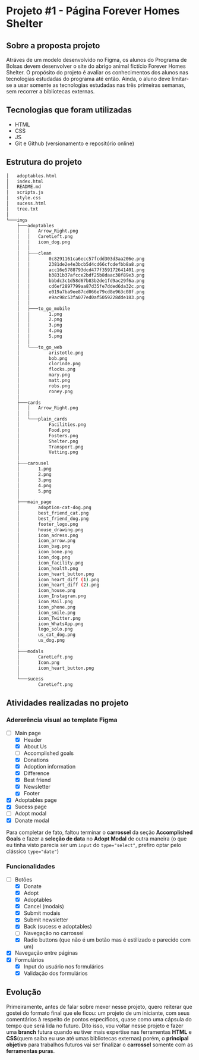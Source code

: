 # Projeto #1 - Página Forever Homes Shelter
## Sobre a proposta projeto
Atráves de um modelo desenvolvido no Figma, os alunos do Programa de Bolsas devem desenvolver o site do abrigo animal fictício Forever Homes Shelter. O propósito do projeto é avaliar os conhecimentos dos alunos nas tecnologias estudadas do programa até então. Ainda, o aluno deve limitar-se a usar somente as tecnologias estudadas nas três primeiras semanas, sem recorrer a bibliotecas externas.
## Tecnologias que foram utilizadas
- HTML
- CSS
- JS
- Git e Github (versionamento e repositório online)
## Estrutura do projeto
```bash
│   adoptables.html
│   index.html
│   README.md
│   scripts.js
│   style.css
│   sucess.html
│   tree.txt
│
└───imgs
    ├───adoptables
    │   │   Arrow_Right.png
    │   │   CaretLeft.png
    │   │   icon_dog.png
    │   │
    │   ├───clean
    │   │       0c8291161ca6ecc57fcdd303d3aa206e.png
    │   │       2381de2e4e3bcb5d4cd66cfcdefbb8a8.png
    │   │       acc16e5788793dcd477f359172641401.png
    │   │       b3831b37afcce2bdf25b8daac38f89e3.png
    │   │       bbbdc3c1d58d67b83b2de1fd9ac29f6a.png
    │   │       cd6ef2897799aa87d35fe7dded6da32c.png
    │   │       e019a7ba9ee87cd066e79cd8e963c08f.png
    │   │       e9ac98c53fa077ed0af5059228dde183.png
    │   │
    │   ├───to_go_mobile
    │   │       1.png
    │   │       2.png
    │   │       3.png
    │   │       4.png
    │   │       5.png
    │   │
    │   └───to_go_web
    │           aristotle.png
    │           bob.png
    │           clorinde.png
    │           flocks.png
    │           mary.png
    │           matt.png
    │           robs.png
    │           roney.png
    │
    ├───cards
    │   │   Arrow_Right.png
    │   │
    │   └───plain_cards
    │           Facilities.png
    │           Food.png
    │           Fosters.png
    │           Shelter.png
    │           Transport.png
    │           Vetting.png
    │
    ├───carousel
    │       1.png
    │       2.png
    │       3.png
    │       4.png
    │       5.png
    │
    ├───main_page
    │       adoption-cat-dog.png
    │       best_friend_cat.png
    │       best_friend_dog.png
    │       footer_logo.png
    │       house_drawing.png
    │       icon_adress.png
    │       icon_arrow.png
    │       icon_bag.png
    │       icon_bone.png
    │       icon_dog.png
    │       icon_facility.png
    │       icon_health.png
    │       icon_heart_button.png
    │       icon_heart_diff (1).png
    │       icon_heart_diff (2).png
    │       icon_house.png
    │       icon_Instagram.png
    │       icon_Mail.png
    │       icon_phone.png
    │       icon_smile.png
    │       icon_Twitter.png
    │       icon_WhatsApp.png
    │       logo_solo.png
    │       us_cat_dog.png
    │       us_dog.png
    │
    ├───modals
    │       CaretLeft.png
    │       Icon.png
    │       icon_heart_button.png
    │
    └───sucess
            CaretLeft.png
```
## Atividades realizadas no projeto
### Adererência visual ao template Figma
- [ ] Main page
  - [x] Header
  - [x] About Us
  - [ ] Accomplished goals
  - [x] Donations
  - [x] Adoption information
  - [x] Difference
  - [x] Best friend
  - [x] Newsletter
  - [x] Footer
- [x] Adoptables page
- [x] Sucess page
- [ ] Adopt modal
- [x] Donate modal

Para completar de fato, faltou terminar o **carrossel** da seção **Accomplished Goals** e fazer a **seleção de data** no **Adopt Modal** de outra maneira (o que eu tinha visto parecia ser um `input` do `type="select"`, prefiro optar pelo clássico `type="date"`)

### Funcionalidades
- [ ] Botões
  - [x] Donate
  - [x] Adopt
  - [x] Adoptables
  - [x] Cancel (modais)
  - [x] Submit modais
  - [x] Submit newsletter
  - [x] Back (sucess e adoptables)
  - [ ] Navegação no carrossel
  - [x] Radio buttons (que não é um botão mas é estilizado e parecido com um)
- [x] Navegação entre páginas
- [x] Formulários
  - [x] Input do usuário nos formulários
  - [x] Validação dos formulários

## Evolução
Primeiramente, antes de falar sobre mexer nesse projeto, quero reiterar que gostei do formato final que ele ficou: um projeto de um iniciante, com seus comentários à respeito de pontos específicos, quase como uma cápsula do tempo que será lida no futuro. Dito isso, vou voltar nesse projeto e fazer uma **branch** futura quando eu tiver mais expertise nas ferramentas **HTML** e **CSS**(quem saiba eu use até umas bibliotecas externas) porém, o **principal objetivo** para trabalhos futuros vai ser finalizar o **carrossel** somente com as **ferramentas puras**.